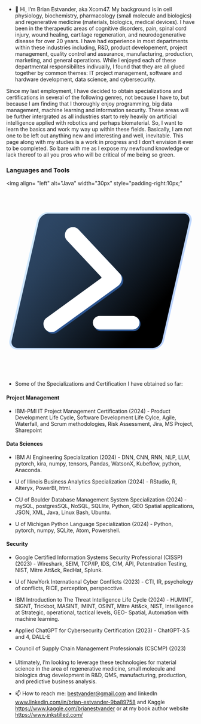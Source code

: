 - 👋 Hi, I’m Brian Estvander, aka Xcom47.
My background is in cell physiology, biochemistry, pharmacology (small molecule and biologics) and regenerative medicine (materials, biologics, medical devices). I have been in the therapeutic areas of cognitive disorders, pain, spinal cord injury, wound healing, cartilage regeneration, and neurodegenerative disease for over 20 years. I have had experience in most departments within these industries including, R&D, product developement, project management, quality control and assurance, manufacturing, production, marketing, and general operations. While I enjoyed each of these departmental responsibilites indivually, I found that they are all glued together by common themes: IT project management, software and hardware development, data science, and cybersecurity.

Since my last employment, I have decided to obtain specializations and certifications in several of the following genres, not because I have to, but because I am finding that I thoroughly enjoy programming, big data management, machine learning and information security. These areas will be further intergrated as all industries start to rely heavily on artificial intelligence applied with robotics and perhaps biomaterial.  So, I want to learn the basics and work my way up within these fields. Basically, I am not one to be left out anything new and interesting and well, inevitable. This page along with my studies is a work in progress and I don't envision it ever to be completed. So bare with me as I expose my newfound knowledge or lack thereof to all you pros who will be critical of me being so green.
### Languages and Tools

<img align= "left" alt="Java" width="30px" style="padding-right:10px;" <svg xmlns="http://www.w3.org/2000/svg" xml:space="preserve" viewBox="0 0 128 128"><linearGradient id="a" x1="96.306" x2="25.454" y1="35.144" y2="98.431" gradientTransform="matrix(1 0 0 -1 0 128)" gradientUnits="userSpaceOnUse"><stop offset="0" stop-color="#a9c8ff"/><stop offset="1" stop-color="#c7e6ff"/></linearGradient><path fill="url(#a)" fill-rule="evenodd" d="M7.2 110.5c-1.7 0-3.1-.7-4.1-1.9-1-1.2-1.3-2.9-.9-4.6l18.6-80.5c.8-3.4 4-6 7.4-6h92.6c1.7 0 3.1.7 4.1 1.9 1 1.2 1.3 2.9.9 4.6l-18.6 80.5c-.8 3.4-4 6-7.4 6H7.2z" clip-rule="evenodd" opacity=".8"/><linearGradient id="b" x1="25.336" x2="94.569" y1="98.33" y2="36.847" gradientTransform="matrix(1 0 0 -1 0 128)" gradientUnits="userSpaceOnUse"><stop offset="0" stop-color="#2d4664"/><stop offset=".169" stop-color="#29405b"/><stop offset=".445" stop-color="#1e2f43"/><stop offset=".79" stop-color="#0c131b"/><stop offset="1"/></linearGradient><path fill="url(#b)" fill-rule="evenodd" d="M120.3 18.5H28.5c-2.9 0-5.7 2.3-6.4 5.2L3.7 104.3c-.7 2.9 1.1 5.2 4 5.2h91.8c2.9 0 5.7-2.3 6.4-5.2l18.4-80.5c.7-2.9-1.1-5.3-4-5.3z" clip-rule="evenodd"/><path fill="#2C5591" fill-rule="evenodd" d="M64.2 88.3h22.3c2.6 0 4.7 2.2 4.7 4.9s-2.1 4.9-4.7 4.9H64.2c-2.6 0-4.7-2.2-4.7-4.9s2.1-4.9 4.7-4.9zM78.7 66.5c-.4.8-1.2 1.6-2.6 2.6L34.6 98.9c-2.3 1.6-5.5 1-7.3-1.4-1.7-2.4-1.3-5.7.9-7.3l37.4-27.1v-.6l-23.5-25c-1.9-2-1.7-5.3.4-7.4 2.2-2 5.5-2 7.4 0l28.2 30c1.7 1.9 1.8 4.5.6 6.4z" clip-rule="evenodd"/><path fill="#FFF" fill-rule="evenodd" d="M77.6 65.5c-.4.8-1.2 1.6-2.6 2.6L33.6 97.9c-2.3 1.6-5.5 1-7.3-1.4-1.7-2.4-1.3-5.7.9-7.3l37.4-27.1v-.6l-23.5-25c-1.9-2-1.7-5.3.4-7.4 2.2-2 5.5-2 7.4 0l28.2 30c1.7 1.8 1.8 4.4.5 6.4zM63.5 87.8h22.3c2.6 0 4.7 2.1 4.7 4.6 0 2.6-2.1 4.6-4.7 4.6H63.5c-2.6 0-4.7-2.1-4.7-4.6 0-2.6 2.1-4.6 4.7-4.6z" clip-rule="evenodd"/></svg> 
- Some of the Specializations and Certification I have obtained so far:

#### Project Management ####
 * IBM-PMI IT Project Management Certification (2024) - Product Development Life Cycle, Software 
    Development Life Cylce, Agile, Waterfall, and Scrum methodologies, Risk Assessment, Jira, MS 
    Project, Sharepoint

#### Data Sciences ####
 * IBM AI Engineering Specialization (2024) - DNN, CNN, RNN, NLP, LLM, pytorch, kira, numpy, tensors, 
    Pandas, WatsonX, Kubeflow, python, Anaconda.   
  
 * U of Illinois Business Analytics Specialization (2024) - RStudio, R, Alteryx, PowerBI, html. 
  
 * CU of Boulder Database Management System Specialization (2024) - mySQL, postgresSQL, NoSQL, 
    SQLlite, Python, GEO Spatial applications, JSON, XML, Java, Linux Bash, Ubuntu.
  
 * U of Michigan Python Language Specialization (2024) - Python, pytorch, numpy, SQLite, Atom, 
    Powershell.
    
#### Security ####
 * Google Certified Information Systems Security Professional (CISSP) (2023) - Wireshark, SEIM, TCP/IP, IDS, CIM, API, Petentration Testing, NIST, Mitre Att&ck, RedHat, Splunk.
  
 * U of NewYork International Cyber Conflicts (2023) - CTI, IR, psychology of conflicts, RICE, perception, perspecctive.
  
 * IBM Introduction to The Threat Intelligence Life Cycle (2024) - HUMINT, SIGNT, Trickbot, MASINT, 
    IMINT, OSINT, Mitre Att&ck, NIST, Intelligence at Strategic, operational, tactical levels, GEO- 
    Spatial, Automation with machine learning.
  
 * Applied ChatGPT for Cybersecurity Certification (2023) - ChatGPT-3.5 and 4, DALL-E
  
 *	Council of Supply Chain Management Professionals (CSCMP) (2023)	

####

- Ultimately, I’m looking to leverage these technologies for material science in the area of regenerative medicine, small molecule and biologics drug development in R&D, QMS, manufacturing, production, and predictive business analysis.

- 📫 How to reach me: bestvander@gmail.com and linkedIn www.linkedin.com/in/brian-estvander-9ba89758 and Kaggle https://www.kaggle.com/brianestvander or at my book author website https://www.inkstilled.com/



